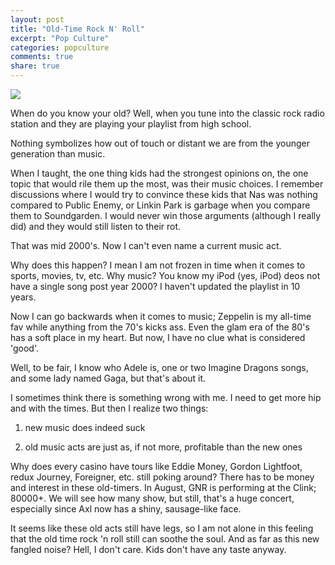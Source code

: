 ```yaml
---
layout: post
title: "Old-Time Rock N' Roll"
excerpt: "Pop Culture"
categories: popculture
comments: true
share: true
---
```


![](http://cdn.mos.musicradar.com/images/Tutorial%20images/Guitar/10-audition-tips/old-man-pink-guitar-corbis-660-80.jpg)

When do you know your old? Well, when you tune into the classic rock radio station and they are playing your playlist from high school. 


Nothing symbolizes how out of touch or distant we are from the younger generation than music.


When I taught, the one thing kids had the strongest opinions on, the one topic that would rile them up the most, was their music choices. I remember discussions where I would try to convince these kids that Nas was nothing compared to Public Enemy, or Linkin Park is garbage when you compare them to Soundgarden. I would never win those arguments (although I really did) and they would still listen to their rot.


That was mid 2000's. Now I can't even name a current music act.


Why does this happen? I mean I am not frozen in time when it comes to sports, movies, tv, etc. Why music? You know my iPod (yes, iPod) deos not have a single song post year 2000? I haven't updated the playlist in 10 years. 

Now I can go backwards when it comes to music; Zeppelin is my all-time fav while anything from the 70's kicks ass. Even the glam era of the 80's has a soft place in my heart. But now, I have no clue what is considered 'good'. 

Well, to be fair, I know who Adele is, one or two Imagine Dragons songs, and some lady named Gaga, but that's about it.

I sometimes think there is something wrong with me. I need to get more hip and with the times. But then I realize two things:

1) new music does indeed suck

2) old music acts are just as, if not more, profitable than the new ones


Why does every casino have tours like Eddie Money, Gordon Lightfoot, redux Journey, Foreigner, etc. still poking around? There has to be money and interest in these old-timers. In August, GNR is performing at the Clink; 80000+. We will see how many show, but still, that's a huge concert, especially since Axl now has a shiny, sausage-like face. 

It seems like these old acts still have legs, so I am not alone in this feeling that the old time rock 'n roll still can soothe the soul. And as far as this new fangled noise? Hell, I don't care. Kids don't have any taste anyway. 



